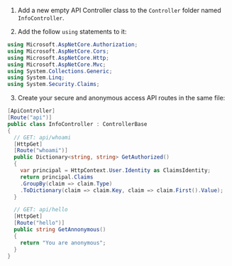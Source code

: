 1. Add a new empty API Controller class to the `Controller` folder named `InfoController`.

2. Add the follow `using` statements to it:

```csharp
using Microsoft.AspNetCore.Authorization;
using Microsoft.AspNetCore.Cors;
using Microsoft.AspNetCore.Http;
using Microsoft.AspNetCore.Mvc;
using System.Collections.Generic;
using System.Linq;
using System.Security.Claims;
```

3. Create your secure and anonymous access API routes in the same file:

```csharp
[ApiController]
[Route("api")]
public class InfoController : ControllerBase
{
  // GET: api/whoami
  [HttpGet]
  [Route("whoami")]
  public Dictionary<string, string> GetAuthorized()
  {
    var principal = HttpContext.User.Identity as ClaimsIdentity;
    return principal.Claims
    .GroupBy(claim => claim.Type)
    .ToDictionary(claim => claim.Key, claim => claim.First().Value);
  }

  // GET: api/hello
  [HttpGet]
  [Route("hello")]
  public string GetAnnonymous()
  {
    return "You are anonymous";
  }
}
```